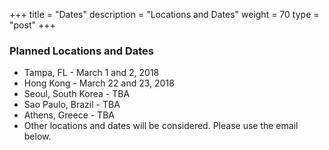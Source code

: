 +++
title = "Dates"
description = "Locations and Dates"
weight = 70
type = "post"
+++

### Planned Locations and Dates
  * Tampa, FL - March 1 and 2, 2018
  * Hong Kong - March 22 and 23, 2018
  * Seoul, South Korea - TBA
  * Sao Paulo, Brazil - TBA
  * Athens, Greece - TBA
  * Other locations and dates will be considered. Please use the email below.